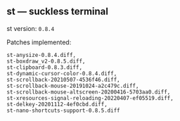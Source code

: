 ## st — suckless terminal

st version: `0.8.4`

Patches implemented:

```
st-anysize-0.8.4.diff,
st-boxdraw_v2-0.8.5.diff,
st-clipboard-0.8.3.diff,
st-dynamic-cursor-color-0.8.4.diff,
st-scrollback-20210507-4536f46.diff,
st-scrollback-mouse-20191024-a2c479c.diff,
st-scrollback-mouse-altscreen-20200416-5703aa0.diff,
st-xresources-signal-reloading-20220407-ef05519.diff,
st-delkey-20201112-4ef0cbd.diff,
st-nano-shortcuts-support-0.8.5.diff
```

